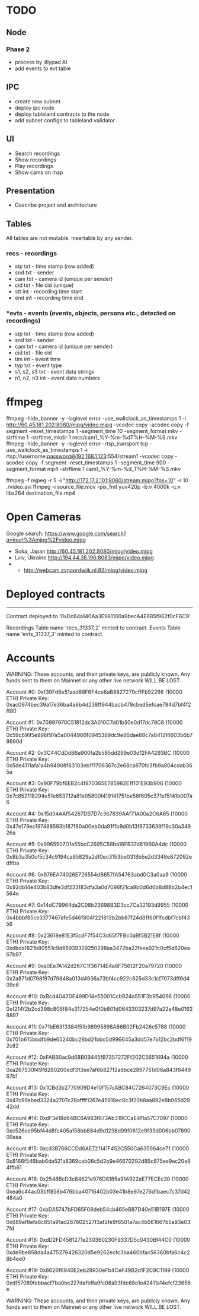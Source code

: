 # TODO

## Node

### Phase 2
* process by lillypad AI
* add events to evt table

## IPC
* create new subnet
* deploy ipc node
* deploy tableland contracts to the node
* add subnet configs to tableland validator

## UI
* Search recordings
* Show recordings 
* Play recordings
* Show cams on map

## Presentation
* Describe project and architecture


## Tables
All tables are not mutable. Insertable by any sender.

### recs - recordings
* stp txt - time stamp (row added)
* snd txt - sender 
* cam txt - camera id (unique per sender)
* cid txt - file cid (unique)
* stt int - recording time start 
* end int - recording time end 

### *evts - events (events, objects, persons etc., detected on recordings)
* stp txt - time stamp (row added)
* snd txt - sender 
* cam txt - camera id (unique per sender)
* cid txt - file cid 
* tim int - event time 
* typ txt - event type 
* s1, s2, s3 txt - event data strings 
* n1, n2, n3 int - event data numbers 


# ffmpeg

ffmpeg -hide_banner -y -loglevel error -use_wallclock_as_timestamps 1 -i http://60.45.181.202:8080/mjpg/video.mjpg -vcodec copy -acodec copy -f segment -reset_timestamps 1 -segment_time 10 -segment_format mkv -strftime 1 -strftime_mkdir 1 recs/cam1_%Y-%m-%dT%H-%M-%S.mkv
ffmpeg -hide_banner -y -loglevel error -rtsp_transport tcp -use_wallclock_as_timestamps 1 -i rtsp://username:password@192.168.1.123:554/stream1 -vcodec copy -acodec copy -f segment -reset_timestamps 1 -segment_time 900 -segment_format mp4 -strftime 1 cam1_%Y-%m-%d_T%H-%M-%S.mkv

ffmpeg -f mjpeg -r 5 -i "http://172.17.2.101:8080/stream.mjpg?fps=10" -r 10 ./video.avi
ffmpeg -i source_file.mov -pix_fmt yuv420p -b:v 4000k -c:v libx264 destination_file.mp4

# Open Cameras
Google search: https://www.google.com/search?q=inurl%3Amjpg%2Fvideo.mjpg

* Soka, Japan http://60.45.181.202:8080/mjpg/video.mjpg
* Lviv, Ukraine http://194.44.38.196:8083/mjpg/video.mjpg
* * http://webcam.zvnoordwijk.nl:82/mjpg/video.mjpg

# Deployed contracts
-------------------

Contract deployed to '0xDc64a140Aa3E981100a9becA4E685f962f0cF6C9'.

Recordings Table name 'recs_31337_2' minted to contract.
Events     Table name 'evts_31337_3' minted to contract.





Accounts
========

WARNING: These accounts, and their private keys, are publicly known.
Any funds sent to them on Mainnet or any other live network WILL BE LOST.     

Account #0: 0xf39Fd6e51aad88F6F4ce6aB8827279cffFb92266 (10000 ETH)
Private Key: 0xac0974bec39a17e36ba4a6b4d238ff944bacb478cbed5efcae784d7bf4f2ff80

Account #1: 0x70997970C51812dc3A010C7d01b50e0d17dc79C8 (10000 ETH)
Private Key: 0x59c6995e998f97a5a0044966f0945389dc9e86dae88c7a8412f4603b6b78690d

Account #2: 0x3C44CdDdB6a900fa2b585dd299e03d12FA4293BC (10000 ETH)
Private Key: 0x5de4111afa1a4b94908f83103eb1f1706367c2e68ca870fc3fb9a804cdab365a

Account #3: 0x90F79bf6EB2c4f870365E785982E1f101E93b906 (10000 ETH)
Private Key: 0x7c852118294e51e653712a81e05800f419141751be58f605c371e15141b007a6

Account #4: 0x15d34AAf54267DB7D7c367839AAf71A00a2C6A65 (10000 ETH)
Private Key: 0x47e179ec197488593b187f80a00eb0da91f1b9d0b13f8733639f19c30a34926a

Account #5: 0x9965507D1a55bcC2695C58ba16FB37d819B0A4dc (10000 ETH)
Private Key: 0x8b3a350cf5c34c9194ca85829a2df0ec3153be0318b5e2d3348e872092edffba

Account #6: 0x976EA74026E726554dB657fA54763abd0C3a0aa9 (10000 ETH)
Private Key: 0x92db14e403b83dfe3df233f83dfa3a0d7096f21ca9b0d6d6b8d88b2b4ec1564e

Account #7: 0x14dC79964da2C08b23698B3D3cc7Ca32193d9955 (10000 ETH)
Private Key: 0x4bbbf85ce3377467afe5d46f804f221813b2bb87f24d81f60f1fcdbf7cbf4356

Account #8: 0x23618e81E3f5cdF7f54C3d65f7FBc0aBf5B21E8f (10000 ETH)
Private Key: 0xdbda1821b80551c9d65939329250298aa3472ba22feea921c0cf5d620ea67b97

Account #9: 0xa0Ee7A142d267C1f36714E4a8F75612F20a79720 (10000 ETH)
Private Key: 0x2a871d0798f97d79848a013d4936a73bf4cc922c825d33c1cf7073dff6d409c6

Account #10: 0xBcd4042DE499D14e55001CcbB24a551F3b954096 (10000 ETH)
Private Key: 0xf214f2b2cd398c806f84e317254e0f0b801d0643303237d97a22a48e01628897

Account #11: 0x71bE63f3384f5fb98995898A86B02Fb2426c5788 (10000 ETH)
Private Key: 0x701b615bbdfb9de65240bc28bd21bbc0d996645a3dd57e7b12bc2bdf6f192c82

Account #12: 0xFABB0ac9d68B0B445fB7357272Ff202C5651694a (10000 ETH)
Private Key: 0xa267530f49f8280200edf313ee7af6b827f2a8bce2897751d06a843f644967b1

Account #13: 0x1CBd3b2770909D4e10f157cABC84C7264073C9Ec (10000 ETH)
Private Key: 0x47c99abed3324a2707c28affff1267e45918ec8c3f20b8aa892e8b065d2942dd

Account #14: 0xdF3e18d64BC6A983f673Ab319CCaE4f1a57C7097 (10000 ETH)
Private Key: 0xc526ee95bf44d8fc405a158bb884d9d1238d99f0612e9f33d006bb0789009aaa

Account #15: 0xcd3B766CCDd6AE721141F452C550Ca635964ce71 (10000 ETH)
Private Key: 0x8166f546bab6da521a8369cab06c5d2b9e46670292d85c875ee9ec20e84ffb61

Account #16: 0x2546BcD3c84621e976D8185a91A922aE77ECEc30 (10000 ETH)
Private Key: 0xea6c44ac03bff858b476bba40716402b03e41b8e97e276d1baec7c37d42484a0

Account #17: 0xbDA5747bFD65F08deb54cb465eB87D40e51B197E (10000 ETH)
Private Key: 0x689af8efa8c651a91ad287602527f3af2fe9f6501a7ac4b061667b5a93e037fd

Account #18: 0xdD2FD4581271e230360230F9337D5c0430Bf44C0 (10000 ETH)
Private Key: 0xde9be858da4a475276426320d5e9262ecfc3ba460bfac56360bfa6c4c28b4ee0

Account #19: 0x8626f6940E2eb28930eFb4CeF49B2d1F2C9C1199 (10000 ETH)
Private Key: 0xdf57089febbacf7ba0bc227dafbffa9fc08a93fdc68e1e42411a14efcf23656e

WARNING: These accounts, and their private keys, are publicly known.
Any funds sent to them on Mainnet or any other live network WILL BE LOST.     

